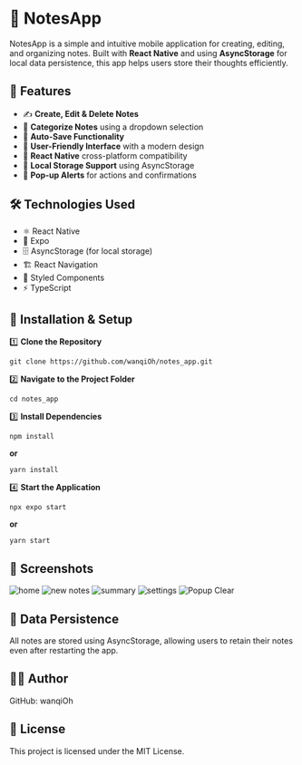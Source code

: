 # 📝 NotesApp

NotesApp is a simple and intuitive mobile application for creating, editing, and organizing notes. Built with **React Native** and using **AsyncStorage** for local data persistence, this app helps users store their thoughts efficiently.

## 📌 Features

- ✍️ **Create, Edit & Delete Notes**  
- 📂 **Categorize Notes** using a dropdown selection  
- 🔄 **Auto-Save Functionality**  
- 🎨 **User-Friendly Interface** with a modern design  
- 📱 **React Native** cross-platform compatibility  
- 📁 **Local Storage Support** using AsyncStorage  
- 🔔 **Pop-up Alerts** for actions and confirmations  

## 🛠️ Technologies Used

- ⚛️ React Native
- 📱 Expo
- 🗄️ AsyncStorage (for local storage)
- 🏗️ React Navigation
- 🎨 Styled Components
- ⚡ TypeScript

## 🚀 Installation & Setup

1️⃣ **Clone the Repository**

`git clone https://github.com/wanqiOh/notes_app.git`

2️⃣ **Navigate to the Project Folder**

`cd notes_app`

3️⃣ **Install Dependencies**

`npm install`

**or**

`yarn install`

4️⃣ **Start the Application**

`npx expo start`

**or**

`yarn start`

## 📸 Screenshots
![home](https://firebasestorage.googleapis.com/v0/b/rentalapp-fa5bd.appspot.com/o/images%2FUI_Home.PNG?alt=media&token=c7af74d0-7ac3-4360-a7bb-e5ac6a768c32)
![new notes](https://firebasestorage.googleapis.com/v0/b/rentalapp-fa5bd.appspot.com/o/images%2FUI_NewNote.PNG?alt=media&token=2e6c370e-76f8-415a-adf4-d67ecb3f90dd)
![summary](https://firebasestorage.googleapis.com/v0/b/rentalapp-fa5bd.appspot.com/o/images%2FUI_Summary.PNG?alt=media&token=20292fde-fa81-4de7-9f8a-4027a0b54820)
![settings](https://firebasestorage.googleapis.com/v0/b/rentalapp-fa5bd.appspot.com/o/images%2FUI_Settings.PNG?alt=media&token=ae52b8ec-a4ba-4964-bf40-0eb2573d6dc3)
![Popup Clear](https://firebasestorage.googleapis.com/v0/b/rentalapp-fa5bd.appspot.com/o/images%2FUI_Clear.PNG?alt=media&token=7bfbe347-d944-4606-ae80-dc1265bcca32)

## 💾 Data Persistence
All notes are stored using AsyncStorage, allowing users to retain their notes even after restarting the app.

## 👨‍💻 Author
GitHub: wanqiOh

## 📜 License
This project is licensed under the MIT License.
